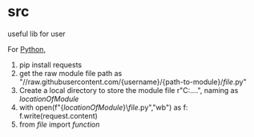 # src
useful lib for user

For [Python](Python3),
  1. pip install requests
  2. get the raw module file path as "//raw.githubusercontent.com/{username}/{path-to-module}/*file*.py"
  3. Create a local directory to store the module file r"C:\....", naming as *locationOfModule*
  4. with open(f"{*locationOfModule*}\\*file*.py","wb") as f: f.write(request.content)
  5. from *file* import *function*
